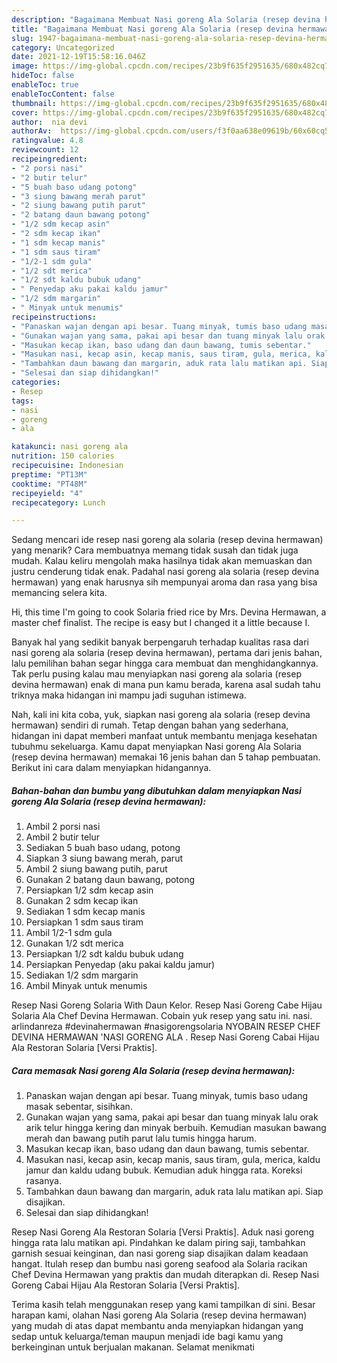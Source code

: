 ```yaml
---
description: "Bagaimana Membuat Nasi goreng Ala Solaria (resep devina hermawan), Menggugah Selera"
title: "Bagaimana Membuat Nasi goreng Ala Solaria (resep devina hermawan), Menggugah Selera"
slug: 1947-bagaimana-membuat-nasi-goreng-ala-solaria-resep-devina-hermawan-menggugah-selera
category: Uncategorized
date: 2021-12-19T15:58:16.046Z
image: https://img-global.cpcdn.com/recipes/23b9f635f2951635/680x482cq70/nasi-goreng-ala-solaria-resep-devina-hermawan-foto-resep-utama.jpg
hideToc: false
enableToc: true
enableTocContent: false
thumbnail: https://img-global.cpcdn.com/recipes/23b9f635f2951635/680x482cq70/nasi-goreng-ala-solaria-resep-devina-hermawan-foto-resep-utama.jpg
cover: https://img-global.cpcdn.com/recipes/23b9f635f2951635/680x482cq70/nasi-goreng-ala-solaria-resep-devina-hermawan-foto-resep-utama.jpg
author:  nia devi
authorAv:  https://img-global.cpcdn.com/users/f3f0aa638e09619b/60x60cq50/avatar.jpg
ratingvalue: 4.8
reviewcount: 12
recipeingredient:
- "2 porsi nasi"
- "2 butir telur"
- "5 buah baso udang potong"
- "3 siung bawang merah parut"
- "2 siung bawang putih parut"
- "2 batang daun bawang potong"
- "1/2 sdm kecap asin"
- "2 sdm kecap ikan"
- "1 sdm kecap manis"
- "1 sdm saus tiram"
- "1/2-1 sdm gula"
- "1/2 sdt merica"
- "1/2 sdt kaldu bubuk udang"
- " Penyedap aku pakai kaldu jamur"
- "1/2 sdm margarin"
- " Minyak untuk menumis"
recipeinstructions:
- "Panaskan wajan dengan api besar. Tuang minyak, tumis baso udang masak sebentar, sisihkan."
- "Gunakan wajan yang sama, pakai api besar dan tuang minyak lalu orak arik telur hingga kering dan minyak berbuih. Kemudian masukan bawang merah dan bawang putih parut lalu tumis hingga harum."
- "Masukan kecap ikan, baso udang dan daun bawang, tumis sebentar."
- "Masukan nasi, kecap asin, kecap manis, saus tiram, gula, merica, kaldu jamur dan kaldu udang bubuk. Kemudian aduk hingga rata. Koreksi rasanya."
- "Tambahkan daun bawang dan margarin, aduk rata lalu matikan api. Siap disajikan."
- "Selesai dan siap dihidangkan!"
categories:
- Resep
tags:
- nasi
- goreng
- ala

katakunci: nasi goreng ala 
nutrition: 150 calories
recipecuisine: Indonesian
preptime: "PT13M"
cooktime: "PT48M"
recipeyield: "4"
recipecategory: Lunch

---
```



Sedang mencari ide resep nasi goreng ala solaria (resep devina hermawan) yang menarik? Cara membuatnya memang tidak susah dan tidak juga mudah. Kalau keliru mengolah maka hasilnya tidak akan memuaskan dan justru cenderung tidak enak. Padahal nasi goreng ala solaria (resep devina hermawan) yang enak harusnya sih mempunyai aroma dan rasa yang bisa memancing selera kita.


Hi, this time I&#39;m going to cook Solaria fried rice by Mrs. Devina Hermawan, a master chef finalist. The recipe is easy but I changed it a little because I.

Banyak hal yang sedikit banyak berpengaruh terhadap kualitas rasa dari nasi goreng ala solaria (resep devina hermawan), pertama dari jenis bahan, lalu pemilihan bahan segar hingga cara membuat dan menghidangkannya. Tak perlu pusing kalau mau menyiapkan nasi goreng ala solaria (resep devina hermawan) enak di mana pun kamu berada, karena asal sudah tahu triknya maka hidangan ini mampu jadi suguhan istimewa.


Nah, kali ini kita coba, yuk, siapkan nasi goreng ala solaria (resep devina hermawan) sendiri di rumah. Tetap dengan bahan yang sederhana, hidangan ini dapat memberi manfaat untuk membantu menjaga kesehatan tubuhmu sekeluarga. Kamu dapat menyiapkan Nasi goreng Ala Solaria (resep devina hermawan) memakai 16 jenis bahan dan 5 tahap pembuatan. Berikut ini cara dalam menyiapkan hidangannya.

<!--inarticleads1-->

##### Bahan-bahan dan bumbu yang dibutuhkan dalam menyiapkan Nasi goreng Ala Solaria (resep devina hermawan):

1. Ambil 2 porsi nasi
1. Ambil 2 butir telur
1. Sediakan 5 buah baso udang, potong
1. Siapkan 3 siung bawang merah, parut
1. Ambil 2 siung bawang putih, parut
1. Gunakan 2 batang daun bawang, potong
1. Persiapkan 1/2 sdm kecap asin
1. Gunakan 2 sdm kecap ikan
1. Sediakan 1 sdm kecap manis
1. Persiapkan 1 sdm saus tiram
1. Ambil 1/2-1 sdm gula
1. Gunakan 1/2 sdt merica
1. Persiapkan 1/2 sdt kaldu bubuk udang
1. Persiapkan  Penyedap (aku pakai kaldu jamur)
1. Sediakan 1/2 sdm margarin
1. Ambil  Minyak untuk menumis


Resep Nasi Goreng Solaria With Daun Kelor. Resep Nasi Goreng Cabe Hijau Solaria Ala Chef Devina Hermawan. Cobain yuk resep yang satu ini. nasi. arlindanreza #devinahermawan #nasigorengsolaria NYOBAIN RESEP CHEF DEVINA HERMAWAN &#39;NASI GORENG ALA . Resep Nasi Goreng Cabai Hijau Ala Restoran Solaria [Versi Praktis]. 

<!--inarticleads2-->

##### Cara memasak Nasi goreng Ala Solaria (resep devina hermawan):

1. Panaskan wajan dengan api besar. Tuang minyak, tumis baso udang masak sebentar, sisihkan.
1. Gunakan wajan yang sama, pakai api besar dan tuang minyak lalu orak arik telur hingga kering dan minyak berbuih. Kemudian masukan bawang merah dan bawang putih parut lalu tumis hingga harum.
1. Masukan kecap ikan, baso udang dan daun bawang, tumis sebentar.
1. Masukan nasi, kecap asin, kecap manis, saus tiram, gula, merica, kaldu jamur dan kaldu udang bubuk. Kemudian aduk hingga rata. Koreksi rasanya.
1. Tambahkan daun bawang dan margarin, aduk rata lalu matikan api. Siap disajikan.
1. Selesai dan siap dihidangkan!

Resep Nasi Goreng Ala Restoran Solaria [Versi Praktis]. Aduk nasi goreng hingga rata lalu matikan api. Pindahkan ke dalam piring saji, tambahkan garnish sesuai keinginan, dan nasi goreng siap disajikan dalam keadaan hangat. Itulah resep dan bumbu nasi goreng seafood ala Solaria racikan Chef Devina Hermawan yang praktis dan mudah diterapkan di. Resep Nasi Goreng Cabai Hijau Ala Restoran Solaria [Versi Praktis]. 

Terima kasih telah menggunakan resep yang kami tampilkan di sini. Besar harapan kami, olahan Nasi goreng Ala Solaria (resep devina hermawan) yang mudah di atas dapat membantu anda menyiapkan hidangan yang sedap untuk keluarga/teman maupun menjadi ide bagi kamu yang berkeinginan untuk berjualan makanan. Selamat menikmati
